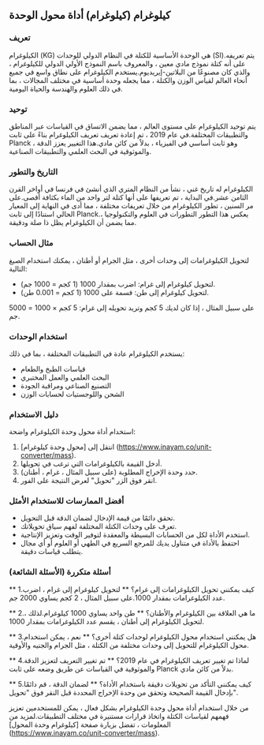 ## كيلوغرام (كيلوغرام) أداة محول الوحدة

### تعريف
الكيلوغرام (KG) هي الوحدة الأساسية للكتلة في النظام الدولي للوحدات (SI).يتم تعريفه على أنه كتلة نموذج مادي معين ، والمعروف باسم النموذج الأولي الدولي للكيلوغرام ، والذي كان مصنوعًا من البلاتين-إيريديوم.يستخدم الكيلوغرام على نطاق واسع في جميع أنحاء العالم لقياس الوزن والكتلة ، مما يجعله وحدة أساسية في مختلف المجالات ، بما في ذلك العلوم والهندسة والحياة اليومية.

### توحيد
يتم توحيد الكيلوغرام على مستوى العالم ، مما يضمن الاتساق في القياسات عبر المناطق والتطبيقات المختلفة.في عام 2019 ، تم إعادة تعريف تعريف الكيلوغرام بناءً على ثابت Planck ، وهو ثابت أساسي في الفيزياء ، بدلاً من كائن مادي.هذا التغيير يعزز الدقة والموثوقية في البحث العلمي والتطبيقات الصناعية.

### التاريخ والتطور
الكيلوغرام له تاريخ غني ، نشأ من النظام المتري الذي أنشئ في فرنسا في أواخر القرن الثامن عشر.في البداية ، تم تعريفها على أنها كتلة لتر واحد من الماء بكثافة أقصى.على مر السنين ، تطور الكيلوغرام من خلال تعريفات مختلفة ، مما أدى في النهاية إلى المعيار الحالي استنادًا إلى ثابت Planck.يعكس هذا التطور التطورات في العلوم والتكنولوجيا ، مما يضمن أن الكيلوغرام يظل ذا صلة ودقيقة.

### مثال الحساب
لتحويل الكيلوغرامات إلى وحدات أخرى ، مثل الجرام أو أطنان ، يمكنك استخدام الصيغ التالية:
- لتحويل كيلوغرام إلى غرام: اضرب بمقدار 1000 (1 كجم = 1000 جم).
- لتحويل كيلوغرام إلى طن: قسمة على 1000 (1 كجم = 0.001 طن).

على سبيل المثال ، إذا كان لديك 5 كجم وتريد تحويله إلى غرام:
5 كجم × 1000 = 5000 جم.

### استخدام الوحدات
يستخدم الكيلوغرام عادة في التطبيقات المختلفة ، بما في ذلك:
- قياسات الطبخ والطعام
- البحث العلمي والعمل المختبري
- التصنيع الصناعي ومراقبة الجودة
- الشحن واللوجستيات لحسابات الوزن

### دليل الاستخدام
استخدام أداة محول وحدة الكيلوغرام واضحة:
1. انتقل إلى [محول وحدة كيلوغرام] (https://www.inayam.co/unit-converter/mass).
2. أدخل القيمة بالكيلوغرامات التي ترغب في تحويلها.
3. حدد وحدة الإخراج المطلوبة (على سبيل المثال ، غرام ، أطنان).
4. انقر فوق الزر "تحويل" لعرض النتيجة على الفور.

### أفضل الممارسات للاستخدام الأمثل
- تحقق دائمًا من قيمة الإدخال لضمان الدقة قبل التحويل.
- تعرف على وحدات الكتلة المختلفة لفهم سياق تحويلاتك.
- استخدم الأداة لكل من الحسابات البسيطة والمعقدة لتوفير الوقت وتعزيز الإنتاجية.
- احتفظ بالأداة في متناول يديك للمرجع السريع في الطهي أو العلوم أو أي مجال يتطلب قياسات دقيقة.

### أسئلة متكررة (الأسئلة الشائعة)

** 1.كيف يمكنني تحويل الكيلوغرامات إلى غرام؟ **
لتحويل كيلوغرام إلى غرام ، اضرب عدد الكيلوغرامات بمقدار 1000.على سبيل المثال ، 2 كجم يساوي 2000 جم.

** 2.ما هي العلاقة بين الكيلوغرام والأطنان؟ **
طن واحد يساوي 1000 كيلوغرام.لذلك ، لتحويل الكيلوغرام إلى أطنان ، يقسم عدد الكيلوغرامات بمقدار 1000.

** 3.هل يمكنني استخدام محول الكيلوغرام لوحدات كتلة أخرى؟ **
نعم ، يمكن استخدام محول الكيلوغرام للتحويل إلى وحدات مختلفة من الكتلة ، مثل الجرام والجنيه والأوقية.

** 4.لماذا تم تغيير تعريف الكيلوغرام في عام 2019؟ **
تم تغيير التعريف لتعزيز الدقة والموثوقية في القياسات عن طريق وضعه على ثابت Planck بدلاً من كائن مادي.

** 5.كيف يمكنني التأكد من تحويلات دقيقة باستخدام الأداة؟ **
لضمان الدقة ، قم دائمًا بإدخال القيمة الصحيحة وتحقق من وحدة الإخراج المحددة قبل النقر فوق "تحويل".

من خلال استخدام أداة محول وحدة الكيلوغرام بشكل فعال ، يمكن للمستخدمين تعزيز فهمهم لقياسات الكتلة واتخاذ قرارات مستنيرة في مختلف التطبيقات.لمزيد من المعلومات ، تفضل بزيارة صفحة [كيلوغرام وحدة المحول] (https://www.inayam.co/unit-converter/mass).